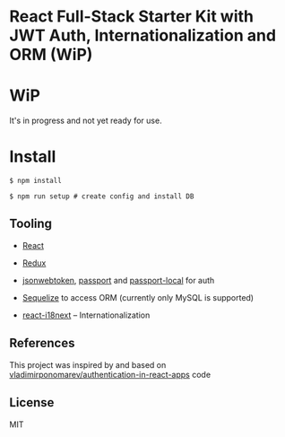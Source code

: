 # React Full-Stack Starter Kit with JWT Auth, Internationalization and ORM (WiP)

# WiP

It's in progress and not yet ready for use.

# Install

```
$ npm install

$ npm run setup # create config and install DB
```

## Tooling

* [React](https://github.com/facebook/react)

* [Redux](https://github.com/reactjs/redux)

* [jsonwebtoken](https://github.com/auth0/node-jsonwebtoken), [passport](https://github.com/jaredhanson/passport) and [passport-local](https://github.com/jaredhanson/passport-local) for auth

* [Sequelize](https://github.com/sequelize/sequelize) to access ORM (currently only MySQL is supported)

* [react-i18next](https://github.com/i18next/react-i18next) – Internationalization

## References

This project was inspired by and based on [vladimirponomarev/authentication-in-react-apps](https://github.com/vladimirponomarev/authentication-in-react-apps) code

## License

MIT
